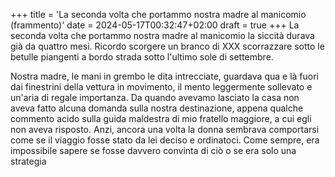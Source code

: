 +++
title = 'La seconda volta che portammo nostra madre al manicomio (frammento)'
date = 2024-05-17T00:32:47+02:00
draft = true
+++
La seconda volta che portammo nostra madre al manicomio la siccità durava già da quattro mesi. Ricordo scorgere un branco di XXX scorrazzare sotto le betulle piangenti a bordo strada sotto l'ultimo sole di settembre.

Nostra madre, le mani in grembo le dita intrecciate, guardava qua e là fuori dai finestrini della vettura in movimento, il mento leggermente sollevato e un'aria di regale importanza. Da quando avevamo lasciato la casa non aveva fatto alcuna domanda sulla nostra destinazione, appena qualche commento acido sulla guida maldestra di mio fratello maggiore, a cui egli non aveva risposto. Anzi, ancora una volta la donna sembrava comportarsi come se il viaggio fosse stato da lei deciso e ordinatoci. Come sempre, era impossibile sapere se fosse davvero convinta di ciò o se era solo una strategia 

